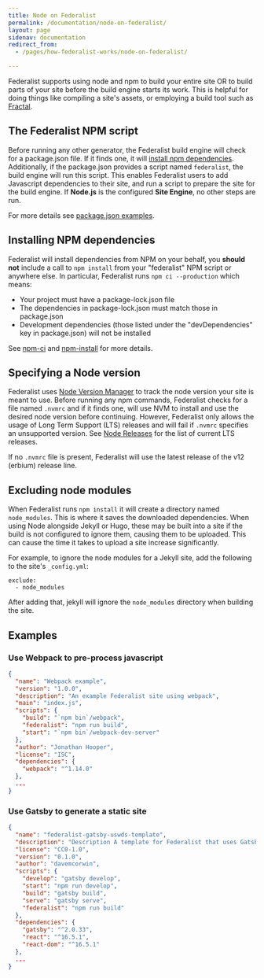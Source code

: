 ```yaml
---
title: Node on Federalist
permalink: /documentation/node-on-federalist/
layout: page
sidenav: documentation
redirect_from: 
  - /pages/how-federalist-works/node-on-federalist/

---
```


Federalist supports using node and npm to build your entire site OR to build parts of your site before the build engine starts its work.
This is helpful for doing things like compiling a site's assets, or employing a build tool such as [Fractal](https://github.com/frctl/fractal).

## The Federalist NPM script

Before running any other generator, the Federalist build engine will check for a package.json file. If it finds one, it will [install npm dependencies](#installing-npm-dependencies). Additionally, if the package.json provides a script named `federalist`, the build engine will run this script. This enables Federalist users to add Javascript dependencies to their site, and run a script to prepare the site for the build engine. If **Node.js** is the configured **Site Engine**, no other steps are run.

For more details see [package.json examples](#examples).

## Installing NPM dependencies

Federalist will install dependencies from NPM on your behalf, you **should not** include a call to `npm install` from your "federalist" NPM script or anywhere else. In particular, Federalist runs `npm ci --production` which means:
- Your project must have a package-lock.json file
- The dependencies in package-lock.json must match those in package.json
- Development dependencies (those listed under the "devDependencies" key in package.json) will not be installed

See [npm-ci](https://docs.npmjs.com/cli/ci) and [npm-install](https://docs.npmjs.com/cli/install) for more details.

## Specifying a Node version

Federalist uses [Node Version Manager](https://github.com/nvm-sh/nvm) to track the node version your site is meant to use. Before running any npm commands, Federalist checks for a file named `.nvmrc` and if it finds one, will use NVM to install and use the desired node version before continuing. However, Federalist only allows the usage of Long Term Support (LTS) releases and will fail if `.nvmrc` specifies an unsupported version. See [Node Releases](https://nodejs.org/en/about/releases/) for the list of current LTS releases.

If no `.nvmrc` file is present, Federalist will use the latest release of the v12 (erbium) release line.

## Excluding node modules

When Federalist runs `npm install` it will create a directory named `node_modules`. This is where it saves the downloaded dependencies. When using Node alongside Jekyll or Hugo, these may be built into a site if the build is not configured to ignore them, causing them to be uploaded. This can cause the time it takes to upload a site increase significantly.

For example, to ignore the node modules for a Jekyll site, add the following to the site's `_config.yml`:

```jekyll
exclude:
  - node_modules
```

After adding that, jekyll will ignore the `node_modules` directory when building the site.

## Examples
### Use Webpack to pre-process javascript

```json
{
  "name": "Webpack example",
  "version": "1.0.0",
  "description": "An example Federalist site using webpack",
  "main": "index.js",
  "scripts": {
    "build": "`npm bin`/webpack",
    "federalist": "npm run build",
    "start": "`npm bin`/webpack-dev-server"
  },
  "author": "Jonathan Hooper",
  "license": "ISC",
  "dependencies": {
    "webpack": "^1.14.0"
  },
  ...
}
```

### Use Gatsby to generate a static site

```json
{
  "name": "federalist-gatsby-uswds-template",
  "description": "Description A template for Federalist that uses Gatsby and USWDS 2.0",
  "license": "CC0-1.0",
  "version": "0.1.0",
  "author": "davemcorwin",
  "scripts": {
    "develop": "gatsby develop",
    "start": "npm run develop",
    "build": "gatsby build",
    "serve": "gatsby serve",
    "federalist": "npm run build"
  },
  "dependencies": {
    "gatsby": "^2.0.33",
    "react": "^16.5.1",
    "react-dom": "^16.5.1"
  },
  ...
}
```
